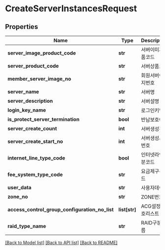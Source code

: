 # CreateServerInstancesRequest

## Properties
Name | Type | Description | Notes
------------ | ------------- | ------------- | -------------
**server_image_product_code** | **str** | 서버이미지상품코드 | [optional] 
**server_product_code** | **str** | 서버상품코드 | [optional] 
**member_server_image_no** | **str** | 회원서버이미지번호 | [optional] 
**server_name** | **str** | 서버명 | [optional] 
**server_description** | **str** | 서버설명 | [optional] 
**login_key_name** | **str** | 로그인키명 | [optional] 
**is_protect_server_termination** | **bool** | 반납보호여부 | [optional] 
**server_create_count** | **int** | 서버생성갯수 | [optional] 
**server_create_start_no** | **int** | 서버생성시작번호 | [optional] 
**internet_line_type_code** | **bool** | 인터넷라인구분코드 | [optional] 
**fee_system_type_code** | **str** | 요금제구분코드 | [optional] 
**user_data** | **str** | 사용자데이터 | [optional] 
**zone_no** | **str** | ZONE번호 | [optional] 
**access_control_group_configuration_no_list** | **list[str]** | ACG설정번호리스트 | [optional] 
**raid_type_name** | **str** | RAID구분이름 | [optional] 

[[Back to Model list]](../README.md#documentation-for-models) [[Back to API list]](../README.md#documentation-for-api-endpoints) [[Back to README]](../README.md)


